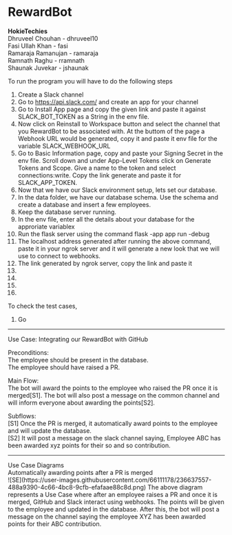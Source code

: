 # RewardBot

**HokieTechies** <br/>
Dhruveel Chouhan - dhruveel10 <br/>
Fasi Ullah Khan - fasi <br/>
Ramaraja Ramanujan - ramaraja <br/>
Ramnath Raghu - rramnath <br/>
Shaunak Juvekar - jshaunak <br/>

To run the program you will have to do the following steps <br/>
1. Create a Slack channel
2. Go to https://api.slack.com/ and create an app for your channel
3. Go to Install App page and copy the given link and paste it against SLACK_BOT_TOKEN as a String in the env file.
4. Now click on Reinstall to Workspace button and select the channel that you RewardBot to be associated with. At the buttom of the page a Webhook URL would be generated, copy it and paste it env file for the variable SLACK_WEBHOOK_URL
5. Go to Basic Information page, copy and paste your Signing Secret in the env file. Scroll down and under App-Level Tokens click on Generate Tokens and Scope. Give a name to the token and select connections:write. Copy the link generate and paste it for SLACK_APP_TOKEN.
6. Now that we have our Slack environment setup, lets set our database.
7. In the data folder, we have our database schema. Use the schema and create a database and insert a few employees.
8. Keep the database server running.
9. In the env file, enter all the details about your database for the approriate variablex
10. Run the flask server using the command flask -app app run -debug
11. The localhost address generated after running the above command, paste it in your ngrok server and it will generate a new look that we will use to connect to webhooks.
12. The link generated by ngrok server, copy the link and paste it  
13. 
14.
15.
16.



To check the test cases,
1. Go

<hr>
Use Case: Integrating our RewardBot with GitHub<br/>

Preconditions:<br/>
The employee should be present in the database.<br/>
The employee should have raised a PR.<br/>

Main Flow:<br/>
The bot will award the points to the employee who raised the PR once it is merged[S1]. The bot will also post a message on the common channel and will inform everyone about awarding the points[S2]. <br/>

Subflows:<br/>
[S1] Once the PR is merged, it automatically award points to the employee and will update the database.<br/>
[S2] It will post a message on the slack channel saying, Employee ABC has been awarded xyz points for their so and so contribution. <br/>

<hr>
Use Case Diagrams <br/>
Automatically awarding points after a PR is merged <br/>
![SE](https://user-images.githubusercontent.com/66111178/236637557-488a9390-4c66-4bc8-9cfb-efafaae88c8d.png)
The above diagram represents a Use Case where after an employee raises a PR and once it is merged, GitHub and Slack interact using webhooks. The points will be given to the employee and updated in the database. After this, the bot will post a message on the channel saying the employee XYZ has been awarded points for their ABC contribution.



